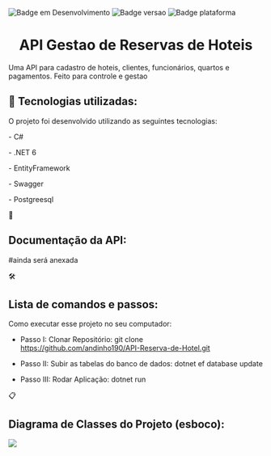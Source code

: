 
![Badge em Desenvolvimento](http://img.shields.io/static/v1?label=STATUS&message=EM%20DESENVOLVIMENTO&color=GREEN&style=for-the-badge) ![Badge versao](http://img.shields.io/static/v1?label=Version&message=%20V1.0&color=red&style=for-the-badge) ![Badge plataforma](http://img.shields.io/static/v1?label=Plataforma%20Web&message=API%20EM%20.NET6&color=blue&style=for-the-badge)




<h1 align="center"> API Gestao de Reservas de Hoteis</h1>


Uma API para cadastro de hoteis, clientes, funcionários, quartos e pagamentos. Feito para controle e gestao


   <h2 align="left"> 📁 Tecnologias utilizadas: </h2>

O projeto foi desenvolvido utilizando as seguintes tecnologias:

<p>
- C# 
</p>
<p>
- .NET 6
</p>
<p>
- EntityFramework
</p>
<p>
- Swagger
</p>
<p>
- Postgreesql
</p>



📑 <h2 align="left"> Documentação da API: </h2>

#ainda será anexada


🛠️ <h2 align="left"> Lista de comandos e passos: </h2>

Como executar esse projeto no seu computador:


* Passo I: Clonar Repositório: git clone https://github.com/andinho190/API-Reserva-de-Hotel.git

* Passo II: Subir as tabelas do banco de dados: dotnet ef database update

* Passo III: Rodar Aplicação: dotnet run



📋 <h2 align="left"> Diagrama de Classes do Projeto (esboco): </h2>

<img src="https://user-images.githubusercontent.com/39068960/191422235-f6e92bfc-3ed0-4176-aa50-3b415bdb8225.png"/>





